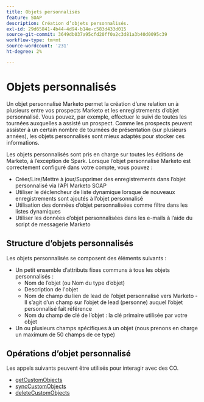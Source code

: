 ```yaml
---
title: Objets personnalisés
feature: SOAP
description: Création d’objets personnalisés.
exl-id: 29d65841-4b44-4d94-b14e-c583d433d015
source-git-commit: 3649db037a95cfd20ff0a2c3d81a3b40d0095c39
workflow-type: tm+mt
source-wordcount: '231'
ht-degree: 2%

---
```


# Objets personnalisés

Un objet personnalisé Marketo permet la création d’une relation un à plusieurs entre vos prospects Marketo et les enregistrements d’objet personnalisé. Vous pouvez, par exemple, effectuer le suivi de toutes les tournées auxquelles a assisté un prospect. Comme les prospects peuvent assister à un certain nombre de tournées de présentation (sur plusieurs années), les objets personnalisés sont mieux adaptés pour stocker ces informations.

Les objets personnalisés sont pris en charge sur toutes les éditions de Marketo, à l’exception de Spark. Lorsque l’objet personnalisé Marketo est correctement configuré dans votre compte, vous pouvez :

- Créer/Lire/Mettre à jour/Supprimer des enregistrements dans l’objet personnalisé via l’API Marketo SOAP
- Utiliser le déclencheur de liste dynamique lorsque de nouveaux enregistrements sont ajoutés à l’objet personnalisé
- Utilisation des données d’objet personnalisées comme filtre dans les listes dynamiques
- Utiliser les données d’objet personnalisées dans les e-mails à l’aide du script de messagerie Marketo

## Structure d’objets personnalisés

Les objets personnalisés se composent des éléments suivants :

- Un petit ensemble d’attributs fixes communs à tous les objets personnalisés :
   - Nom de l’objet (ou Nom du type d’objet)
   - Description de l&#39;objet
   - Nom de champ du lien de lead de l’objet personnalisé vers Marketo - Il s’agit d’un champ sur l’objet de lead (personne) auquel l’objet personnalisé fait référence
   - Nom du champ de clé de l’objet : la clé primaire utilisée par votre objet
- Un ou plusieurs champs spécifiques à un objet (nous prenons en charge un maximum de 50 champs de ce type)

## Opérations d’objet personnalisé

Les appels suivants peuvent être utilisés pour interagir avec des CO.

- [getCustomObjects](https://developer.adobe.com/marketo-apis/api/mapi/#tag/Custom-Objects/operation/getCustomObjectsUsingGET)
- [syncCustomObjects](https://developer.adobe.com/marketo-apis/api/mapi/#tag/Custom-Objects/operation/syncCustomObjectsUsingPOST)
- [deleteCustomObjects](https://developer.adobe.com/marketo-apis/api/mapi/#tag/Custom-Objects/operation/deleteCustomObjectsUsingPOST)
